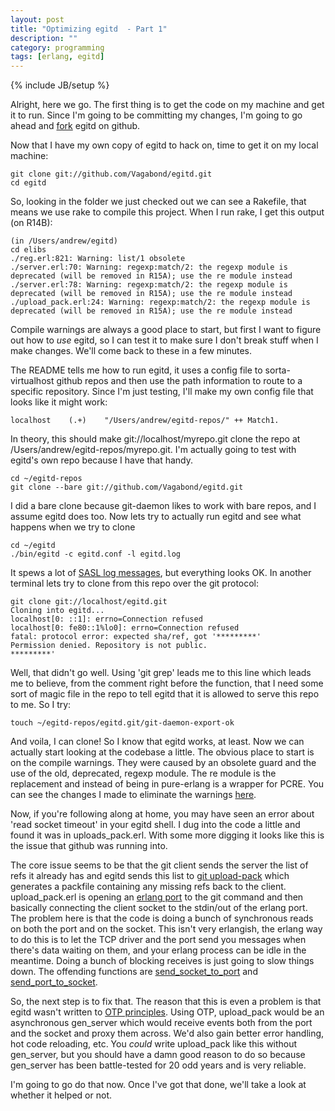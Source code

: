 ```yaml
---
layout: post
title: "Optimizing egitd  - Part 1"
description: ""
category: programming
tags: [erlang, egitd]
---
```

{% include JB/setup %}

Alright, here we go. The first thing is to get the code on my machine and get it to run. Since I'm going to be committing my changes, I'm going to go ahead and [fork](https://github.com/Vagabond/egitd) egitd on github.

Now that I have my own copy of egitd to hack on, time to get it on my local machine:

    git clone git://github.com/Vagabond/egitd.git
    cd egitd

So, looking in the folder we just checked out we can see a Rakefile, that means we use rake to compile this project. When I run rake, I get this output (on R14B):

    (in /Users/andrew/egitd)
    cd elibs
    ./reg.erl:821: Warning: list/1 obsolete
    ./server.erl:70: Warning: regexp:match/2: the regexp module is deprecated (will be removed in R15A); use the re module instead
    ./server.erl:78: Warning: regexp:match/2: the regexp module is deprecated (will be removed in R15A); use the re module instead
    ./upload_pack.erl:24: Warning: regexp:match/2: the regexp module is deprecated (will be removed in R15A); use the re module instead

Compile warnings are always a good place to start, but first I want to figure out how to *use* egitd, so I can test it to make sure I don't break stuff when I make changes. We'll come back to these in a few minutes.

The README tells me how to run egitd, it uses a config file to sorta-virtualhost github repos and then use the path information to route to a specific repository. Since I'm just testing, I'll make my own config file that looks like it might work:

    localhost    (.+)    "/Users/andrew/egitd-repos/" ++ Match1.

In theory, this should make git://localhost/myrepo.git clone the repo at /Users/andrew/egitd-repos/myrepo.git. I'm actually going to test with egitd's own repo because I have that handy.

    cd ~/egitd-repos
    git clone --bare git://github.com/Vagabond/egitd.git

I did a bare clone because git-daemon likes to work with bare repos, and I assume egitd does too. Now lets try to actually run egitd and see what happens when we try to clone

    cd ~/egitd
    ./bin/egitd -c egitd.conf -l egitd.log

It spews a lot of [SASL log messages](http://www.erlang.org/doc/apps/sasl/error_logging.html), but everything looks OK. In another terminal lets try to clone from this repo over the git protocol:

    git clone git://localhost/egitd.git
    Cloning into egitd...
    localhost[0: ::1]: errno=Connection refused
    localhost[0: fe80::1%lo0]: errno=Connection refused
    fatal: protocol error: expected sha/ref, got '*********'
    Permission denied. Repository is not public.
    *********'

Well, that didn't go well. Using 'git grep' leads me to this line which leads me to believe, from the comment right before the function, that I need some sort of magic file in the repo to tell egitd that it is allowed to serve this repo to me. So I try:

    touch ~/egitd-repos/egitd.git/git-daemon-export-ok

And voila, I can clone! So I know that egitd works, at least. Now we can actually start looking at the codebase a little. The obvious place to start is on the compile warnings. They were caused by an obsolete guard and the use of the old, deprecated, regexp module. The re module is the replacement and instead of being in pure-erlang is a wrapper for PCRE. You can see the changes I made to eliminate the warnings [here](https://github.com/Vagabond/egitd/commit/98b443a41f3d2043f8a05b94382012019d53535b).

Now, if you're following along at home, you may have seen an error about 'read socket timeout' in your egitd shell. I dug into the code a little and found it was in uploads_pack.erl. With some more digging it looks like this is the issue that github was running into.

The core issue seems to be that the git client sends the server the list of refs it already has and egitd sends this list to [git upload-pack](http://www.kernel.org/pub/software/scm/git/docs/git-upload-pack.html) which generates a packfile containing any missing refs back to the client. upload_pack.erl is opening an [erlang port](http://www.erlang.org/doc/tutorial/c_port.html) to the git command and then basically connecting the client socket to the stdin/out of the erlang port. The problem here is that the code is doing a bunch of synchronous reads on both the port and on the socket. This isn't very erlangish, the erlang way to do this is to let the TCP driver and the port send you messages when there's data waiting on them, and your erlang process can be idle in the meantime. Doing a bunch of blocking receives is just going to slow things down. The offending functions are [send_socket_to_port](https://github.com/Vagabond/egitd/blob/98b443a41f3d2043f8a05b94382012019d53535b/elibs/upload_pack.erl#L110-L121) and [send_port_to_socket](https://github.com/Vagabond/egitd/blob/98b443a41f3d2043f8a05b94382012019d53535b/elibs/upload_pack.erl#L83-L107).

So, the next step is to fix that. The reason that this is even a problem is that egitd wasn't written to [OTP principles](http://www.erlang.org/doc/design_principles/des_princ.html). Using OTP, upload_pack would be an asynchronous gen_server which would receive events both from the port and the socket and proxy them across. We'd also gain better error handling, hot code reloading, etc. You *could* write upload_pack like this without gen_server, but you should have a damn good reason to do so because gen_server has been battle-tested for 20 odd years and is very reliable.

I'm going to go do that now. Once I've got that done, we'll take a look at whether it helped or not.
